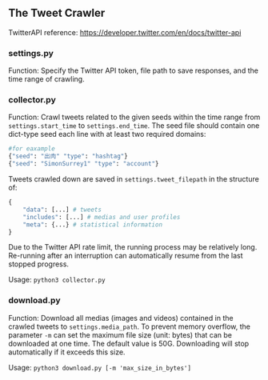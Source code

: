 ## The Tweet Crawler

TwitterAPI reference: https://developer.twitter.com/en/docs/twitter-api 

### settings.py

Function: Specify the Twitter API token, file path to save responses, and the time range of crawling.



### collector.py

Function: Crawl tweets related to the given seeds within the time range from `settings.start_time` to `settings.end_time`. The seed file should contain one dict-type seed each line with at least two required domains: 
```python
#for eaxample
{"seed": "出肉" "type": "hashtag"}
{"seed": "SimonSurrey1" "type": "account"}
```

Tweets crawled down are saved in `settings.tweet_filepath` in the structure of:

```python
{
    "data": [...] # tweets
    "includes": [...] # medias and user profiles
    "meta": {...} # statistical information
}
```

Due to the Twitter API rate limit, the running process may be relatively long. Re-running after an interruption can automatically resume from the last stopped progress.

Usage: `python3 collector.py`



### download.py

Function: Download all medias (images and videos) contained in the crawled tweets to `settings.media_path`. To prevent memory overflow, the parameter `-m` can set the maximum file size (unit: bytes) that can be downloaded at one time. The default value is 50G. Downloading will stop automatically if it exceeds this size.

Usage: `python3 download.py [-m 'max_size_in_bytes']`



